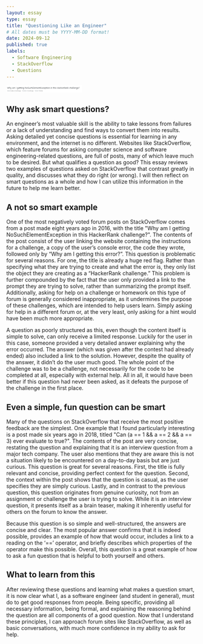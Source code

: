 ```yaml
---
layout: essay
type: essay
title: "Questioning Like an Engineer"
# All dates must be YYYY-MM-DD format!
date: 2024-09-12
published: true
labels:
  - Software Engineering
  - StackOverflow
  - Questions
---
```


<img width="200px" class="rounded float-start pe-4 mb-4 w-100" src="../img/Stack.png">

## Why ask smart questions?
  An engineer’s most valuable skill is the ability to take lessons from failures or a lack of understanding and find ways to convert them into results. Asking detailed yet concise questions is essential for learning in any environment, and the internet is no different. Websites like StackOverflow, which feature forums for asking computer science and software engineering-related questions, are full of posts, many of which leave much to be desired. But what qualifies a question as good? This essay reviews two examples of questions asked on StackOverflow that contrast greatly in quality, and discusses what they do right (or wrong). I will then reflect on smart questions as a whole and how I can utilize this information in the future to help me learn better.

## A not so smart example
  One of the most negatively voted forum posts on StackOverflow comes from a post made eight years ago in 2016, with the title "Why am I getting NoSuchElementException in this HackerRank challenge?". The contents of the post consist of the user linking the website containing the instructions for a challenge, a copy of the user’s console error, the code they wrote, followed only by “Why am I getting this error?”. This question is problematic for several reasons. For one, the title is already a huge red flag. Rather than specifying what they are trying to create and what the error is, they only list the object they are creating as a “HackerRank challenge.” This problem is further compounded by the fact that the user only provided a link to the prompt they are trying to solve, rather than summarizing the prompt itself. Additionally, asking for help on a challenge or homework on this type of forum is generally considered inappropriate, as it undermines the purpose of these challenges, which are intended to help users learn. Simply asking for help in a different forum or, at the very least, only asking for a hint would have been much more appropriate.

A question as poorly structured as this, even though the content itself is simple to solve, can only receive a limited response. Luckily for the user in this case, someone provided a very detailed answer explaining why the error occurred. The answer (which was given after the contest had already ended) also included a link to the solution. However, despite the quality of the answer, it didn’t do the user much good. The whole point of the challenge was to be a challenge, not necessarily for the code to be completed at all, especially with external help. All in all, it would have been better if this question had never been asked, as it defeats the purpose of the challenge in the first place.

## Even a simple, fun question can be smart
Many of the questions on StackOverflow that receive the most positive feedback are the simplest. One example that I found particularly interesting is a post made six years ago in 2018, titled "Can (a == 1 && a == 2 && a == 3) ever evaluate to true?". The contents of the post are very concise, restating the question and explaining that it is an interview question from a major tech company. The user also mentions that they are aware this is not a situation likely to be encountered on a day-to-day basis but are just curious. This question is great for several reasons. First, the title is fully relevant and concise, providing perfect context for the question. Second, the context within the post shows that the question is casual, as the user specifies they are simply curious. Lastly, and in contrast to the previous question, this question originates from genuine curiosity, not from an assignment or challenge the user is trying to solve. While it is an interview question, it presents itself as a brain teaser, making it inherently useful for others on the forum to know the answer.

Because this question is so simple and well-structured, the answers are concise and clear. The most popular answer confirms that it is indeed possible, provides an example of how that would occur, includes a link to a reading on the ‘==’ operator, and briefly describes which properties of the operator make this possible. Overall, this question is a great example of how to ask a fun question that is helpful to both yourself and others.

## What to learn from this
After reviewing these questions and learning what makes a question smart, it is now clear what I, as a software engineer (and student in general), must do to get good responses from people. Being specific, providing all necessary information, being formal, and explaining the reasoning behind the question are all components of a good question. Now that I understand these principles, I can approach forum sites like StackOverflow, as well as basic conversations, with much more confidence in my ability to ask for help.
  
 
